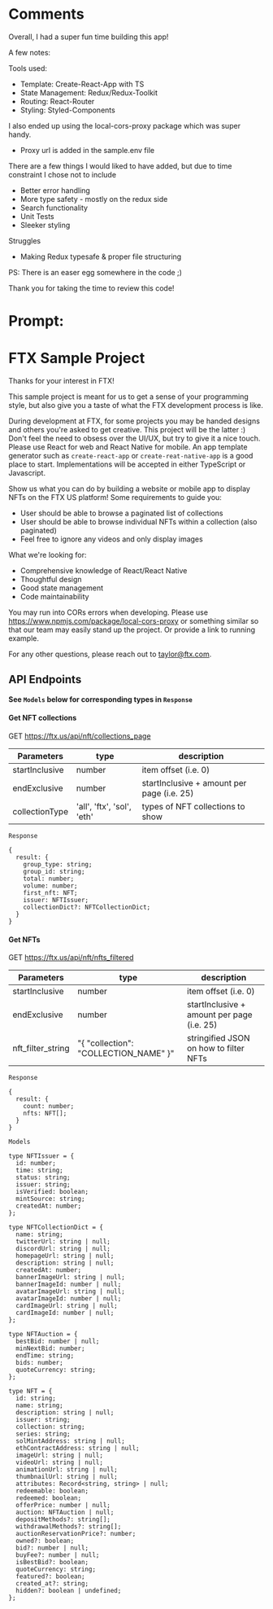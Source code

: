 # Comments

Overall, I had a super fun time building this app!

A few notes:

Tools used:

- Template: Create-React-App with TS
- State Management: Redux/Redux-Toolkit
- Routing: React-Router
- Styling: Styled-Components

I also ended up using the local-cors-proxy package which was super handy.

- Proxy url is added in the sample.env file

There are a few things I would liked to have added, but due to time constraint I chose not to include

- Better error handling
- More type safety - mostly on the redux side
- Search functionality
- Unit Tests
- Sleeker styling

Struggles

- Making Redux typesafe & proper file structuring

PS: There is an easer egg somewhere in the code ;)

Thank you for taking the time to review this code!

# Prompt:

# FTX Sample Project

Thanks for your interest in FTX!

This sample project is meant for us to get a sense of your programming style, but also give you a taste of what the FTX development process is like.

During development at FTX, for some projects you may be handed designs and others you're asked to get creative. This project will be the latter :)
Don't feel the need to obsess over the UI/UX, but try to give it a nice touch. Please use React for web and React Native for mobile. An app template generator
such as `create-react-app` or `create-reat-native-app` is a good place to start. Implementations will be accepted in either TypeScript or Javascript.

Show us what you can do by building a website or mobile app to display NFTs on the FTX US platform! Some requirements to guide you:

- User should be able to browse a paginated list of collections
- User should be able to browse individual NFTs within a collection (also paginated)
- Feel free to ignore any videos and only display images

What we're looking for:

- Comprehensive knowledge of React/React Native
- Thoughtful design
- Good state management
- Code maintainability

You may run into CORs errors when developing. Please use https://www.npmjs.com/package/local-cors-proxy or something similar so that our team may easily stand up the project. Or provide a link to running example.

For any other questions, please reach out to taylor@ftx.com.

## API Endpoints

**See `Models` below for corresponding types in `Response`**

#### Get NFT collections

GET https://ftx.us/api/nft/collections_page

| Parameters     | type                       | description                                |
| -------------- | -------------------------- | ------------------------------------------ |
| startInclusive | number                     | item offset (i.e. 0)                       |
| endExclusive   | number                     | startInclusive + amount per page (i.e. 25) |
| collectionType | 'all', 'ftx', 'sol', 'eth' | types of NFT collections to show           |

`Response`

```
{
  result: {
    group_type: string;
    group_id: string;
    total: number;
    volume: number;
    first_nft: NFT;
    issuer: NFTIssuer;
    collectionDict?: NFTCollectionDict;
  }
}
```

#### Get NFTs

GET https://ftx.us/api/nft/nfts_filtered

| Parameters        | type                                  | description                                |
| ----------------- | ------------------------------------- | ------------------------------------------ |
| startInclusive    | number                                | item offset (i.e. 0)                       |
| endExclusive      | number                                | startInclusive + amount per page (i.e. 25) |
| nft_filter_string | "{ "collection": "COLLECTION_NAME" }" | stringified JSON on how to filter NFTs     |

`Response`

```
{
  result: {
    count: number;
    nfts: NFT[];
  }
}
```

`Models`

```
type NFTIssuer = {
  id: number;
  time: string;
  status: string;
  issuer: string;
  isVerified: boolean;
  mintSource: string;
  createdAt: number;
};

type NFTCollectionDict = {
  name: string;
  twitterUrl: string | null;
  discordUrl: string | null;
  homepageUrl: string | null;
  description: string | null;
  createdAt: number;
  bannerImageUrl: string | null;
  bannerImageId: number | null;
  avatarImageUrl: string | null;
  avatarImageId: number | null;
  cardImageUrl: string | null;
  cardImageId: number | null;
};

type NFTAuction = {
  bestBid: number | null;
  minNextBid: number;
  endTime: string;
  bids: number;
  quoteCurrency: string;
};

type NFT = {
  id: string;
  name: string;
  description: string | null;
  issuer: string;
  collection: string;
  series: string;
  solMintAddress: string | null;
  ethContractAddress: string | null;
  imageUrl: string | null;
  videoUrl: string | null;
  animationUrl: string | null;
  thumbnailUrl: string | null;
  attributes: Record<string, string> | null;
  redeemable: boolean;
  redeemed: boolean;
  offerPrice: number | null;
  auction: NFTAuction | null;
  depositMethods?: string[];
  withdrawalMethods?: string[];
  auctionReservationPrice?: number;
  owned?: boolean;
  bid?: number | null;
  buyFee?: number | null;
  isBestBid?: boolean;
  quoteCurrency: string;
  featured?: boolean;
  created_at?: string;
  hidden?: boolean | undefined;
};
```
